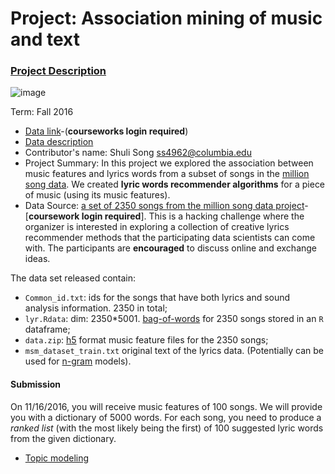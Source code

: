 # Project: Association mining of music and text

### [Project Description](doc/Project4_desc.md)

![image](http://cdn.newsapi.com.au/image/v1/f7131c018870330120dbe4b73bb7695c?width=650)

Term: Fall 2016

+ [Data link](https://courseworks2.columbia.edu/courses/11849/files/folder/Project_Files?preview=763391)-(**courseworks login required**)
+ [Data description](doc/readme.html)
+ Contributor's name: Shuli Song <ss4962@columbia.edu>
+ Project Summary: In this project we explored the association between music features and lyrics words from a subset of songs in the [million song data](http://labrosa.ee.columbia.edu/millionsong/). We created **lyric words recommender algorithms** for a piece of music (using its music features).
+ Data Source:
 [a set of 2350 songs from the million song data project](https://courseworks2.columbia.edu/courses/11849/files/folder/Project_Files?preview=763391)-[**coursework login required**]. This is a hacking challenge where the organizer is interested in exploring a collection of creative lyrics recommender methods that the participating data scientists can come with. The participants are **encouraged** to discuss online and exchange ideas. 

The data set released contain:

+ `Common_id.txt`: ids for the songs that have both lyrics and sound analysis information. 2350 in total;
+ `lyr.Rdata`: dim: 2350*5001. [bag-of-words](https://en.wikipedia.org/wiki/Bag-of-words_model) for 2350 songs stored in an `R` dataframe;
+ `data.zip`: [h5](https://en.wikipedia.org/wiki/Hierarchical_Data_Format) format music feature files for the 2350 songs;
+ `msm_dataset_train.txt` original text of the lyrics data. (Potentially can be used for [n-gram](https://en.wikipedia.org/wiki/N-gram) models).

#### Submission
On 11/16/2016, you will receive music features of 100 songs. We will provide you with a dictionary of 5000 words. For each song, you need to produce a *ranked list* (with the most likely being the first) of 100 suggested lyric words from the given dictionary. 


+ [Topic modeling](https://cran.r-project.org/web/packages/topicmodels/vignettes/topicmodels.pdf)

